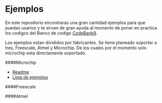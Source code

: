 Ejemplos
=======

En este repositorio encontraras una gran cantidad ejemplos para que puedas usarlos y te sirvan de gran ayuda al momento de poner en practica los codigos del Banco de codigo [CodeBank8](https://github.com/Hotboards/CodeBank8). 

Los ejemplos estan divididos por fabricantes. Se tiene planeado soportar a tres, Freescale, Atmel y Microchip. De los cuales por el momento solo microchip esta directamente soportado.

####Microchip
- [Readme](https://github.com/Hotboards/Examples/blob/master/Microchip/README.md)
- [Lista de ejemplos](https://github.com/Hotboards/Examples/blob/master/Microchip/EXAMPLES.md)

####Freescale

####Atmel

